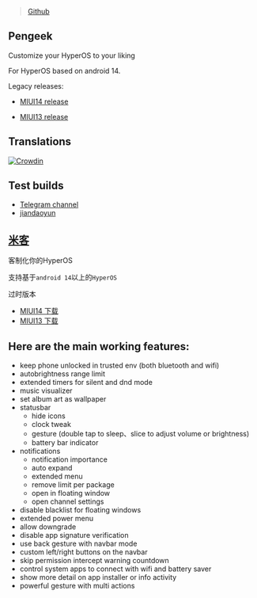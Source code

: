 > [Github](https://github.com/monwf/customiuizer)

## Pengeek
Customize your HyperOS to your liking

For HyperOS based on android 14. 

Legacy releases:

* [MIUI14 release](https://github.com/MonwF/customiuizer/releases/tag/v23.11.26)

* [MIUI13 release](https://github.com/MonwF/customiuizer/releases/tag/v23.08.26)

## Translations
[![Crowdin](https://badges.crowdin.net/customiuizer14/localized.svg)](https://crowdin.com/project/customiuizer14)

## Test builds
* [Telegram channel](https://t.me/pengeek)
* [jiandaoyun](https://rz3kv5wa4g.jiandaoyun.com/dash/650e43a383027ec3225083e9)

## [米客](https://github.com/MonwF/customiuizer/blob/main/README_zh.md)
客制化你的HyperOS

支持基于`android 14`以上的`HyperOS`

过时版本

* [MIUI14 下载](https://github.com/MonwF/customiuizer/releases/tag/v23.11.26)
* [MIUI13 下载](https://github.com/MonwF/customiuizer/releases/tag/v23.08.26)

## Here are the main working features:
* keep phone unlocked in trusted env (both bluetooth and wifi)
* autobrightness range limit
* extended timers for silent and dnd mode
* music visualizer
* set album art as wallpaper
* statusbar
  * hide icons
  * clock tweak
  * gesture (double tap to sleep、slice to adjust volume or brightness)
  * battery bar indicator
* notifications
  * notification importance
  * auto expand
  * extended menu
  * remove limit per package
  * open in floating window
  * open channel settings
* disable blacklist for floating windows
* extended power menu
* allow downgrade
* disable app signature verification
* use back gesture with navbar mode
* custom left/right buttons on the navbar
* skip permission intercept warning countdown
* control system apps to connect with wifi and battery saver
* show more detail on app installer or info activity
* powerful gesture with multi actions

